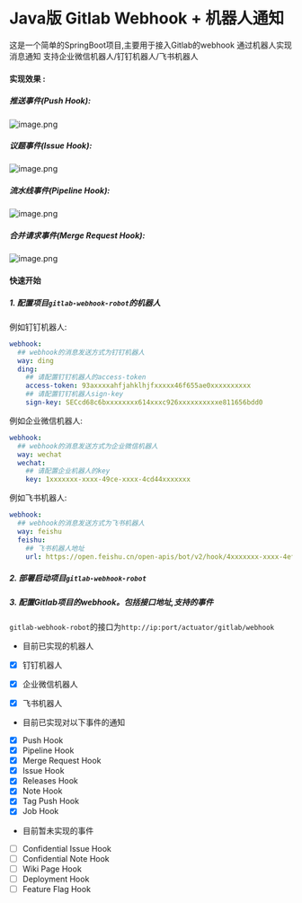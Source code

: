 Java版 Gitlab Webhook + 机器人通知
======

这是一个简单的SpringBoot项目,主要用于接入Gitlab的webhook 通过机器人实现消息通知 支持企业微信机器人/钉钉机器人/飞书机器人

#### 实现效果 :

##### 推送事件(Push Hook):

![image.png](https://p9-juejin.byteimg.com/tos-cn-i-k3u1fbpfcp/5b40cf05991c4e09be7b1a6cc6878bc9~tplv-k3u1fbpfcp-watermark.image?)

##### 议题事件(Issue Hook):

![image.png](https://p9-juejin.byteimg.com/tos-cn-i-k3u1fbpfcp/0bd1d11e732e45e7bd99a2e0a5731bdc~tplv-k3u1fbpfcp-watermark.image?)

##### 流水线事件(Pipeline Hook):

![image.png](https://p9-juejin.byteimg.com/tos-cn-i-k3u1fbpfcp/be50a07007fe493c83ecb7e0491625bb~tplv-k3u1fbpfcp-watermark.image?)

##### 合并请求事件(Merge Request Hook):

![image.png](https://p1-juejin.byteimg.com/tos-cn-i-k3u1fbpfcp/26ecf69c83b14f7ab53b3ecc974230e3~tplv-k3u1fbpfcp-watermark.image?)

#### 快速开始

##### 1. 配置项目`gitlab-webhook-robot`的机器人

例如钉钉机器人:
```yaml
webhook:
  ## webhook的消息发送方式为钉钉机器人
  way: ding
  ding:
    ## 请配置钉钉机器人的access-token
    access-token: 93axxxxahfjahklhjfxxxxx46f655ae0xxxxxxxxxx
    ## 请配置钉钉机器人sign-key
    sign-key: SECcd68c6bxxxxxxxx614xxxc926xxxxxxxxxxe811656bdd0
```
例如企业微信机器人:
```yaml
webhook:
  ## webhook的消息发送方式为企业微信机器人
  way: wechat
  wechat:
    ## 请配置企业机器人的key
    key: 1xxxxxxx-xxxx-49ce-xxxx-4cd44xxxxxxx
```

例如飞书机器人:

```yaml
webhook:
  ## webhook的消息发送方式为飞书机器人
  way: feishu
  feishu:
    ## 飞书机器人地址
    url: https://open.feishu.cn/open-apis/bot/v2/hook/4xxxxxxx-xxxx-4ef0-xxxx-eexxxxxxxx7
```

##### 2. 部署启动项目`gitlab-webhook-robot`

##### 3. 配置Gitlab项目的webhook。包括接口地址,支持的事件

`gitlab-webhook-robot`的接口为`http://ip:port/actuator/gitlab/webhook`

- 目前已实现的机器人
- [x] 钉钉机器人
- [x] 企业微信机器人
- [x] 飞书机器人


- 目前已实现对以下事件的通知
- [x] Push Hook
- [x] Pipeline Hook
- [x] Merge Request Hook
- [x] Issue Hook
- [x] Releases Hook
- [x] Note Hook
- [x] Tag Push Hook
- [x] Job Hook
- 目前暂未实现的事件
- [ ] Confidential Issue Hook
- [ ] Confidential Note Hook
- [ ] Wiki Page Hook
- [ ] Deployment Hook
- [ ] Feature Flag Hook
